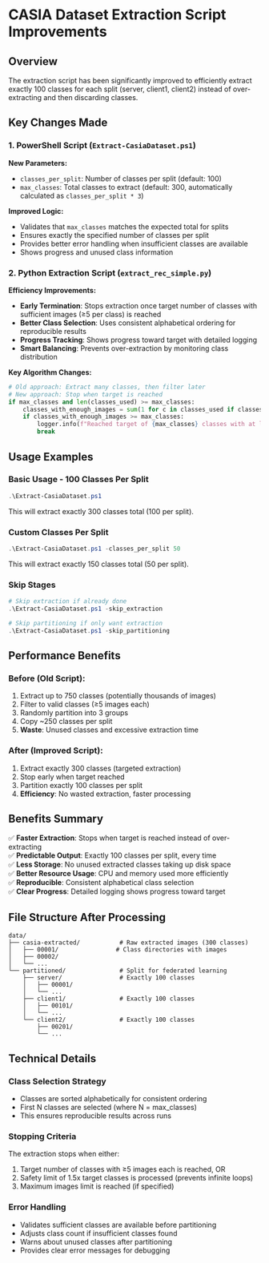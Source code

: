 # CASIA Dataset Extraction Script Improvements

## Overview
The extraction script has been significantly improved to efficiently extract exactly 100 classes for each split (server, client1, client2) instead of over-extracting and then discarding classes.

## Key Changes Made

### 1. PowerShell Script (`Extract-CasiaDataset.ps1`)

**New Parameters:**
- `classes_per_split`: Number of classes per split (default: 100)
- `max_classes`: Total classes to extract (default: 300, automatically calculated as `classes_per_split * 3`)

**Improved Logic:**
- Validates that `max_classes` matches the expected total for splits
- Ensures exactly the specified number of classes per split
- Provides better error handling when insufficient classes are available
- Shows progress and unused class information

### 2. Python Extraction Script (`extract_rec_simple.py`)

**Efficiency Improvements:**
- **Early Termination**: Stops extraction once target number of classes with sufficient images (≥5 per class) is reached
- **Better Class Selection**: Uses consistent alphabetical ordering for reproducible results  
- **Progress Tracking**: Shows progress toward target with detailed logging
- **Smart Balancing**: Prevents over-extraction by monitoring class distribution

**Key Algorithm Changes:**
```python
# Old approach: Extract many classes, then filter later
# New approach: Stop when target is reached
if max_classes and len(classes_used) >= max_classes:
    classes_with_enough_images = sum(1 for c in classes_used if classes_count.get(c, 0) >= 5)
    if classes_with_enough_images >= max_classes:
        logger.info(f"Reached target of {max_classes} classes with at least 5 images each")
        break
```

## Usage Examples

### Basic Usage - 100 Classes Per Split
```powershell
.\Extract-CasiaDataset.ps1
```
This will extract exactly 300 classes total (100 per split).

### Custom Classes Per Split
```powershell
.\Extract-CasiaDataset.ps1 -classes_per_split 50
```
This will extract exactly 150 classes total (50 per split).

### Skip Stages
```powershell
# Skip extraction if already done
.\Extract-CasiaDataset.ps1 -skip_extraction

# Skip partitioning if only want extraction
.\Extract-CasiaDataset.ps1 -skip_partitioning
```

## Performance Benefits

### Before (Old Script):
1. Extract up to 750 classes (potentially thousands of images)
2. Filter to valid classes (≥5 images each) 
3. Randomly partition into 3 groups
4. Copy ~250 classes per split
5. **Waste**: Unused classes and excessive extraction time

### After (Improved Script):
1. Extract exactly 300 classes (targeted extraction)
2. Stop early when target reached
3. Partition exactly 100 classes per split
4. **Efficiency**: No wasted extraction, faster processing

## Benefits Summary

✅ **Faster Extraction**: Stops when target is reached instead of over-extracting  
✅ **Predictable Output**: Exactly 100 classes per split, every time  
✅ **Less Storage**: No unused extracted classes taking up disk space  
✅ **Better Resource Usage**: CPU and memory used more efficiently  
✅ **Reproducible**: Consistent alphabetical class selection  
✅ **Clear Progress**: Detailed logging shows progress toward target  

## File Structure After Processing

```
data/
├── casia-extracted/           # Raw extracted images (300 classes)
│   ├── 00001/                # Class directories with images
│   ├── 00002/
│   └── ...
└── partitioned/               # Split for federated learning
    ├── server/                # Exactly 100 classes
    │   ├── 00001/
    │   └── ...
    ├── client1/               # Exactly 100 classes  
    │   ├── 00101/
    │   └── ...
    └── client2/               # Exactly 100 classes
        ├── 00201/
        └── ...
```

## Technical Details

### Class Selection Strategy
- Classes are sorted alphabetically for consistent ordering
- First N classes are selected (where N = max_classes)
- This ensures reproducible results across runs

### Stopping Criteria
The extraction stops when either:
1. Target number of classes with ≥5 images each is reached, OR
2. Safety limit of 1.5x target classes is processed (prevents infinite loops)
3. Maximum images limit is reached (if specified)

### Error Handling
- Validates sufficient classes are available before partitioning
- Adjusts class count if insufficient classes found
- Warns about unused classes after partitioning
- Provides clear error messages for debugging 